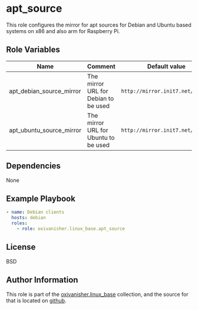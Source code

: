 apt_source
==========

This role configures the mirror for apt sources for Debian and Ubuntu based systems on x86 and also arm for Raspberry Pi.

Role Variables
--------------

| Name                     | Comment                              | Default value                    |
|--------------------------|--------------------------------------|----------------------------------|
| apt_debian_source_mirror | The mirror URL for Debian to be used | `http://mirror.init7.net/debian` |
| apt_ubuntu_source_mirror | The mirror URL for Ubuntu to be used | `http://mirror.init7.net/ubuntu` |

Dependencies
------------

None

Example Playbook
----------------
```yaml
- name: Debian clients
  hosts: debian
  roles:
    - role: oxivanisher.linux_base.apt_source
```

License
-------

BSD

Author Information
------------------

This role is part of the [oxivanisher.linux_base](https://galaxy.ansible.com/ui/repo/published/oxivanisher/linux_base/) collection, and the source for that is located on [github](https://github.com/oxivanisher/collection-linux_base).

